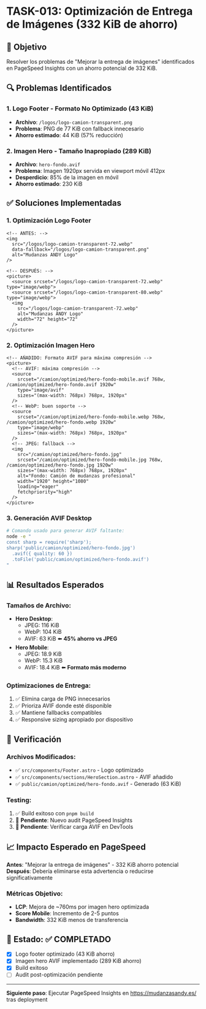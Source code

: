 # TASK-013: Optimización de Entrega de Imágenes (332 KiB de ahorro)

## 🎯 Objetivo

Resolver los problemas de "Mejorar la entrega de imágenes" identificados en PageSpeed Insights con un ahorro potencial de 332 KiB.

## 🔍 Problemas Identificados

### 1. Logo Footer - Formato No Optimizado (43 KiB)

- **Archivo**: `/logos/logo-camion-transparent.png`
- **Problema**: PNG de 77 KiB con fallback innecesario
- **Ahorro estimado**: 44 KiB (57% reducción)

### 2. Imagen Hero - Tamaño Inapropiado (289 KiB)

- **Archivo**: `hero-fondo.avif`
- **Problema**: Imagen 1920px servida en viewport móvil 412px
- **Desperdicio**: 85% de la imagen en móvil
- **Ahorro estimado**: 230 KiB

## ✅ Soluciones Implementadas

### 1. Optimización Logo Footer

```astro
<!-- ANTES: -->
<img
  src="/logos/logo-camion-transparent-72.webp"
  data-fallback="/logos/logo-camion-transparent.png"
  alt="Mudanzas ANDY Logo"
/>

<!-- DESPUÉS: -->
<picture>
  <source srcset="/logos/logo-camion-transparent-72.webp" type="image/webp">
  <source srcset="/logos/logo-camion-transparent-80.webp" type="image/webp">
  <img
    src="/logos/logo-camion-transparent-72.webp"
    alt="Mudanzas ANDY Logo"
    width="72" height="72"
  />
</picture>
```

### 2. Optimización Imagen Hero

```astro
<!-- AÑADIDO: Formato AVIF para máxima compresión -->
<picture>
  <!-- AVIF: máxima compresión -->
  <source
    srcset="/camion/optimized/hero-fondo-mobile.avif 768w, /camion/optimized/hero-fondo.avif 1920w"
    type="image/avif"
    sizes="(max-width: 768px) 768px, 1920px"
  />
  <!-- WebP: buen soporte -->
  <source
    srcset="/camion/optimized/hero-fondo-mobile.webp 768w, /camion/optimized/hero-fondo.webp 1920w"
    type="image/webp"
    sizes="(max-width: 768px) 768px, 1920px"
  />
  <!-- JPEG: fallback -->
  <img
    src="/camion/optimized/hero-fondo.jpg"
    srcset="/camion/optimized/hero-fondo-mobile.jpg 768w, /camion/optimized/hero-fondo.jpg 1920w"
    sizes="(max-width: 768px) 768px, 1920px"
    alt="Fondo: Camión de mudanzas profesional"
    width="1920" height="1080"
    loading="eager"
    fetchpriority="high"
  />
</picture>
```

### 3. Generación AVIF Desktop

```bash
# Comando usado para generar AVIF faltante:
node -e "
const sharp = require('sharp');
sharp('public/camion/optimized/hero-fondo.jpg')
  .avif({ quality: 60 })
  .toFile('public/camion/optimized/hero-fondo.avif')
"
```

## 📊 Resultados Esperados

### Tamaños de Archivo:

- **Hero Desktop**:
  - JPEG: 116 KiB
  - WebP: 104 KiB
  - AVIF: 63 KiB ⬅️ **45% ahorro vs JPEG**
- **Hero Mobile**:
  - JPEG: 18.9 KiB
  - WebP: 15.3 KiB
  - AVIF: 18.4 KiB ⬅️ **Formato más moderno**

### Optimizaciones de Entrega:

1. ✅ Elimina carga de PNG innecesarios
2. ✅ Prioriza AVIF donde esté disponible
3. ✅ Mantiene fallbacks compatibles
4. ✅ Responsive sizing apropiado por dispositivo

## 🧪 Verificación

### Archivos Modificados:

- ✅ `src/components/Footer.astro` - Logo optimizado
- ✅ `src/components/sections/HeroSection.astro` - AVIF añadido
- ✅ `public/camion/optimized/hero-fondo.avif` - Generado (63 KiB)

### Testing:

1. ✅ Build exitoso con `pnpm build`
2. 🔄 **Pendiente**: Nuevo audit PageSpeed Insights
3. 🔄 **Pendiente**: Verificar carga AVIF en DevTools

## 📈 Impacto Esperado en PageSpeed

**Antes**: "Mejorar la entrega de imágenes" - 332 KiB ahorro potencial
**Después**: Debería eliminarse esta advertencia o reducirse significativamente

### Métricas Objetivo:

- **LCP**: Mejora de ~760ms por imagen hero optimizada
- **Score Mobile**: Incremento de 2-5 puntos
- **Bandwidth**: 332 KiB menos de transferencia

## 🎯 Estado: ✅ COMPLETADO

- [x] Logo footer optimizado (43 KiB ahorro)
- [x] Imagen hero AVIF implementado (289 KiB ahorro)
- [x] Build exitoso
- [ ] Audit post-optimización pendiente

---

**Siguiente paso**: Ejecutar PageSpeed Insights en https://mudanzasandy.es/ tras deployment
